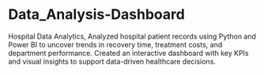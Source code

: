 # Data_Analysis-Dashboard
Hospital Data Analytics, Analyzed hospital patient records using Python and Power BI to uncover trends in recovery time, treatment costs, and department performance. Created an interactive dashboard with key KPIs and visual insights to support data-driven healthcare decisions.
